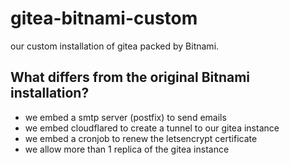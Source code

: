 # gitea-bitnami-custom

our custom installation of gitea packed by Bitnami.  

## What differs from the original Bitnami installation?

- we embed a smtp server (postfix) to send emails
- we embed cloudflared to create a tunnel to our gitea instance
- we embed a cronjob to renew the letsencrypt certificate
- we allow more than 1 replica of the gitea instance
